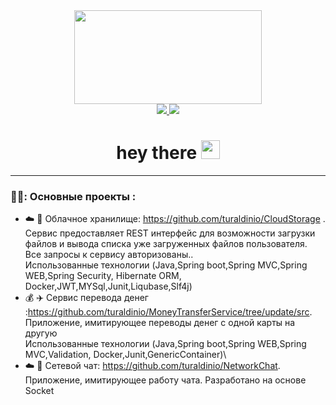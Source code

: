 <div id="header" align="center">
  <img src="https://media.giphy.com/media/qgQUggAC3Pfv687qPC/giphy.gif" width="300" height="150"/>

<div id="badges">
 <a href="https://t.me/turaldinio">
    <img src="https://img.shields.io/badge/%20%40turaldinio-blue"/>
  </a>
   <a href="https://vk.com/feed">
    <img src="https://img.shields.io/badge/VK-blue?style=for-the-badge&logo=vk&logoColor=white"/>
  </a>
  <h1>
  hey there
  <img src="https://media.giphy.com/media/hvRJCLFzcasrR4ia7z/giphy.gif" width="30px"/>
</h1>
  </div>
  </div>
  
  ---
  ### 👨‍💻: Основные проекты :
  - ☁️ 💾 Облачное хранилище: https://github.com/turaldinio/CloudStorage .  Сервис предоставляет REST интерфейс для возможности загрузки файлов и вывода списка уже загруженных файлов пользователя. Все запросы к сервису авторизованы..\
   Использованные технологии (Java,Spring boot,Spring MVC,Spring WEB,Spring Security, Hibernate ORM, Docker,JWT,MYSql,Junit,Liqubase,Slf4j)
 - 💰 ✈️  Сервис перевода денег :https://github.com/turaldinio/MoneyTransferService/tree/update/src. Приложение, имитирующее переводы денег с одной карты на другую\
  Использованные технологии (Java,Spring boot,Spring WEB,Spring MVC,Validation, Docker,Junit,GenericContainer)\
- ☁️ 💬 Сетевой чат: https://github.com/turaldinio/NetworkChat. Приложение, имитирующее работу чата. Разработано на основе Socket
  
